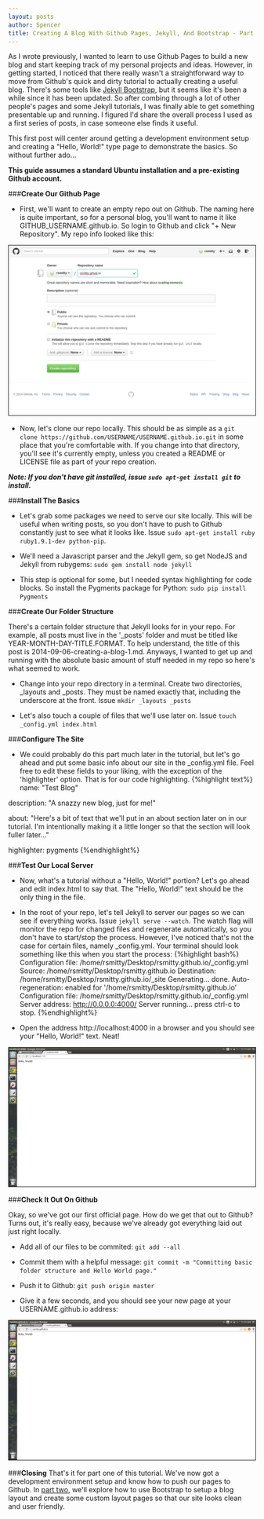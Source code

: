 ```yaml
---
layout: posts
author: Spencer
title: Creating A Blog With Github Pages, Jekyll, And Bootstrap - Part 1
---
```


As I wrote previously, I wanted to learn to use Github Pages to build a new blog and start keeping track of my personal projects and ideas. However, in getting started, I noticed that there really wasn't a straightforward way to move from Github's quick and dirty tutorial to actually creating a useful blog. There's some tools like [Jekyll Bootstrap](http://jekyllbootstrap.com/), but it seems like it's been a while since it has been updated. So after combing through a lot of other people's pages and some Jekyll tutorials, I was finally able to get something presentable up and running. I figured I'd share the overall process I used as a first series of posts, in case someone else finds it useful.


This first post will center around getting a development environment setup and creating a "Hello, World!" type page to demonstrate the basics. So without further ado...

**This guide assumes a standard Ubuntu installation and a pre-existing Github account.**

###**Create Our Github Page**

* First, we'll want to create an empty repo out on Github. The naming here is quite important, so for a personal blog, you'll want to name it like GITHUB_USERNAME.github.io. So login to Github and click "+ New Repository". My repo info looked like this:

<a href="/img/posts/2014-09-06-creating-a-blog-1/create-repo.png">
  <img src="/img/posts/2014-09-06-creating-a-blog-1/create-repo.png" style="max-width:100%; border:solid 1px;"/>
</a>

* Now, let's clone our repo locally. This should be as simple as a ```git clone https://github.com/USERNAME/USERNAME.github.io.git``` in some place that you're comfortable with. If you change into that directory, you'll see it's currently empty, unless you created a README or LICENSE file as part of your repo creation.

***Note: If you don't have git installed, issue ```sudo apt-get install git``` to install.***

###**Install The Basics**

* Let's grab some packages we need to serve our site locally. This will be useful when writing posts, so you don't have to push to Github constantly just to see what it looks like. Issue ```sudo apt-get install ruby ruby1.9.1-dev python-pip```.

* We'll need a Javascript parser and the Jekyll gem, so get NodeJS and Jekyll from rubygems: ```sudo gem install node jekyll```

* This step is optional for some, but I needed syntax highlighting for code blocks. So install the Pygments package for Python: ```sudo pip install Pygments```

###**Create Our Folder Structure**

There's a certain folder structure that Jekyll looks for in your repo. For example, all posts must live in the '_posts' folder and must be titled like YEAR-MONTH-DAY-TITLE.FORMAT. To help understand, the title of this post is 2014-09-06-creating-a-blog-1.md. Anyways, I wanted to get up and running with the absolute basic amount of stuff needed in my repo so here's what seemed to work.

* Change into your repo directory in a terminal. Create two directories, _layouts and _posts. They must be named exactly that, including the underscore at the front. Issue ```mkdir _layouts _posts```

* Let's also touch a couple of files that we'll use later on. Issue ```touch _config.yml index.html```

###**Configure The Site**

* We could probably do this part much later in the tutorial, but let's go ahead and put some basic info about our site in the _config.yml file. Feel free to edit these fields to your liking, with the exception of the 'highlighter' option. That is for our code highlighting.
{%highlight text%}
name: "Test Blog"

description: "A snazzy new blog, just for me!"

about: "Here's a bit of text that we'll put in an about section later on in our tutorial. I'm intentionally making it a little longer so that the section will look fuller later..."

highlighter: pygments
{%endhighlight%}

###**Test Our Local Server**

* Now, what's a tutorial without a "Hello, World!" portion? Let's go ahead and edit index.html to say that. The "Hello, World!" text should be the only thing in the file.

* In the root of your repo, let's tell Jekyll to server our pages so we can see if everything works. Issue ```jekyll serve --watch```. The watch flag will monitor the repo for changed files and regenerate automatically, so you don't have to start/stop the process. However, I've noticed that's not the case for certain files, namely _config.yml. Your terminal should look something like this when you start the process:
{%highlight bash%}
Configuration file: /home/rsmitty/Desktop/rsmitty.github.io/_config.yml
            Source: /home/rsmitty/Desktop/rsmitty.github.io
       Destination: /home/rsmitty/Desktop/rsmitty.github.io/_site
      Generating...
                    done.
 Auto-regeneration: enabled for '/home/rsmitty/Desktop/rsmitty.github.io'
Configuration file: /home/rsmitty/Desktop/rsmitty.github.io/_config.yml
    Server address: http://0.0.0.0:4000/
  Server running... press ctrl-c to stop.
{%endhighlight%}

* Open the address http://localhost:4000 in a browser and you should see your "Hello, World!" text. Neat!
<a href="/img/posts/2014-09-06-creating-a-blog-1/hello-world.png">
  <img src="/img/posts/2014-09-06-creating-a-blog-1/hello-world.png" style="max-width:100%; border:solid 1px;"/>
</a>

###**Check It Out On Github**

Okay, so we've got our first official page. How do we get that out to Github? Turns out, it's really easy, because we've already got everything laid out just right locally.

* Add all of our files to be commited: ```git add --all```

* Commit them with a helpful message: ```git commit -m "Committing basic folder structure and Hello World page."```

* Push it to Github: ```git push origin master```

* Give it a few seconds, and you should see your new page at your USERNAME.github.io address:
<a href="/img/posts/2014-09-06-creating-a-blog-1/github-hello-world.png">
  <img src="/img/posts/2014-09-06-creating-a-blog-1/github-hello-world.png" style="max-width:100%; border:solid 1px;"/>
</a>

###**Closing**
That's it for part one of this tutorial. We've now got a development environment setup and know how to push our pages to Github. In [part two](../07/creating-a-blog-2.html), we'll explore how to use Bootstrap to setup a blog layout and create some custom layout pages so that our site looks clean and user friendly.
